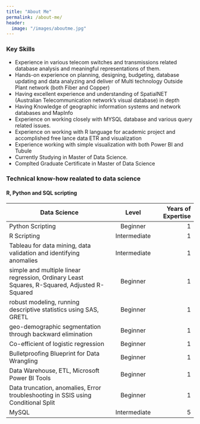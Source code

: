 ```yaml
---
title: "About Me"
permalink: /about-me/
header:
  image: "/images/aboutme.jpg"
---
```


### Key Skills

* Experience in various telecom switches and transmissions related database analysis and meaningful representations of them.
*	Hands-on experience on planning, designing, budgeting, database updating and data analyzing and deliver of Multi technology Outside Plant network (both Fiber and Copper) 
* Having excellent experience and understanding of SpatialNET (Australian Telecommunication network’s visual database) in depth 
*	Having Knowledge of geographic information systems and network databases and MapInfo
* Experience on working closely with MYSQL database and various query related issues.
* Experience on working with R language for academic project and accomplished free lance data ETR and visualization 
*	Experience working with simple visualization with both Power BI  and Tubule
* Currently Studying  in Master of Data Science.
* Complted Graduate Certificate in Master of Data Science


### Technical know-how realated to data science
#### R, Python and SQL scripting 

| Data Science                                                                                  | Level                  | Years of Expertise               |
| --------------------------------------------------------------------------------------------- |:----------------------:| --------------------------------:|
| Python Scripting 										| Beginner               | 1                                |
| R Scripting 							                        	| Intermediate           | 1                            							                        
| Tableau for data mining, data validation and identifying anomalies                            | Intermediate           | 1                                |
| simple and multiple linear regression, Ordinary Least Squares, R-Squared, Adjusted R-Squared  | Beginner               | 1                                |  
| robust modeling, running descriptive statistics using SAS, GRETL                              | Beginner               | 1                                |
| geo-demographic segmentation through backward elimination                                     | Beginner               | 1                                |
| Co-efficient of logistic regression                                                           | Beginner               | 1                                |
| Bulletproofing Blueprint for Data Wrangling                                                   | Beginner               | 1                                |
| Data Warehouse, ETL, Microsoft Power BI Tools                                                 | Beginner               | 1                                | 
| Data truncation, anomalies, Error troubleshooting in SSIS using Conditional Split             | Beginner               | 1                                |
| MySQL  											| Intermediate           | 5                                |









  
